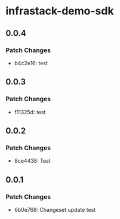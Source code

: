 # infrastack-demo-sdk

## 0.0.4

### Patch Changes

- b4c2e16: test

## 0.0.3

### Patch Changes

- f11325d: test

## 0.0.2

### Patch Changes

- 8ce4438: Test

## 0.0.1

### Patch Changes

- 6b0e768: Changeset update test
